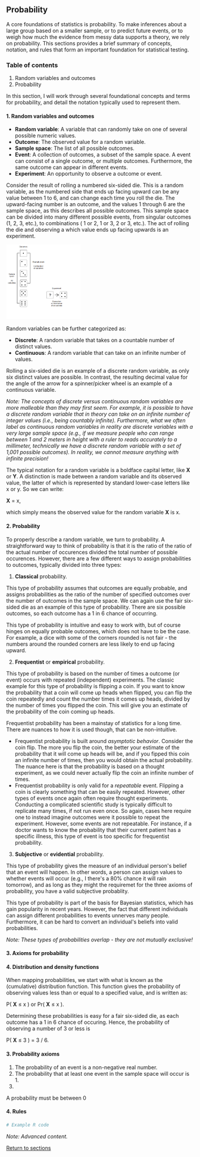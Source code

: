 ## Probability

A core foundations of statistics is probability. To make inferences about a large group based on a smaller sample, or to predict future events, or to weigh how much the evidence from messy data supports a theory, we rely on probability. This sections provides a brief summary of concepts, notation, and rules that form an important foundation for statistical testing.

### Table of contents

1. Random variables and outcomes
2. Probability

In this section, I will work through several foundational concepts and terms for probability, and detail the notation typically used to represent them.

#### 1. Random variables and outcomes

* **Random variable**: A variable that can randomly take on one of several possible numeric values.
* **Outcome**: The observed value for a random variable.
* **Sample space**: The list of all possible outcomes.
* **Event**: A collection of outcomes, a subset of the sample space. A event can consist of a single outcome, or multiple outcomes. Furthermore, the same outcome can appear in different events.
* **Experiment**: An opportunity to observe a outcome or event.

Consider the result of rolling a numbered six-sided die. This is a random variable, as the numbered side that ends up facing upward can be any value between 1 to 6, and can change each time you roll the die. The upward-facing number is an outcome, and the values 1 through 6 are the sample space, as this describes all possible outcomes. This sample space can be divided into many different possible events, from singular outcomes (1, 2, 3, etc.), to combinations ( 1 or 2, 1 or 3, 2 or 3, etc.). The act of rolling the die and observing a which value ends up facing upwards is an experiment.

<img src="C01_P001_I001.png" alt="Figure 1.1" width="200" height="200"/>

Random variables can be further categorized as:

* **Discrete**: A random variable that takes on a countable number of distinct values.
* **Continuous**: A random variable that can take on an infinite number of values.

Rolling a six-sided die is an example of a discrete random variable, as only six distinct values are possible. In contrast, the resulting decimal value for the angle of the arrow for a spinner/picker wheel is an example of a continuous variable.

*Note: The concepts of discrete versus continuous random variables are more malleable than they may first seem. For example, it is possible to have a discrete random variable that in theory can take on an infinite number of integer values (i.e., being countably infinite). Furthermore, what we often label as continuous random variables in reality are discrete variables with a very large sample space (e.g., if we measure people who can range between 1 and 2 meters in height with a ruler to reads accurately to a millimeter, technically we have a discrete random variable with a set of 1,001 possible outcomes). In reality, we cannot measure anything with infinite precision!*

The typical notation for a random variable is a boldface capital letter, like **X** or **Y**. A distinction is made between a random variable and its observed value, the latter of which is represented by standard lower-case letters like x or y. So we can write:

**X** = x,

which simply means the observed value for the random variable **X** is x.

#### 2. Probability

To properly describe a random variable, we turn to probability. A straightforward way to think of probability is that it is the ratio of the ratio of the actual number of occurences divided the total number of possible occurences. However, there are a few different ways to assign probabilities to outcomes, typically divided into three types:

1. **Classical** probability.

This type of probability assumes that outcomes are equally probable, and assigns probabilities as the ratio of the number of specified outcomes over the number of outcomes in the sample space. We can again use the fair six-sided die as an example of this type of probability. There are six possible outcomes, so each outcome has a 1 in 6 chance of occurring.

This type of probability is intuitive and easy to work with, but of course hinges on equally probable outcomes, which does not have to be the case. For example, a dice with some of the corners rounded is not fair - the numbers around the rounded corners are less likely to end up facing upward.

2. **Frequentist** or **empirical** probability.

This type of probability is based on the number of times a outcome (or event) occurs with repeated (independent) experiments. The classic example for this type of probability is flipping a coin. If you want to know the probability that a coin will come up heads when flipped, you can flip the coin repeatedly and count the number times it comes up heads, divided by the number of times you flipped the coin. This will give you an estimate of the probability of the coin coming up heads.

Frequentist probability has been a mainstay of statistics for a long time. There are nuances to how it is used though, that can be non-intuitive.

* Frequentist probability is built around *asymptotic behavior*. Consider the coin flip. The more you flip the coin, the better your estimate of the probability that it will come up heads will be, and if you fipped this coin an infinite number of times, then you would obtain the actual probability. The nuance here is that the probability is based on a thought experiment, as we could never actually flip the coin an infinite number of times.
* Frequentist probability is only valid for a *repeatable* event. Flipping a coin is clearly something that can be easily repeated. However, other types of events once again often require thought experiments. Conducting a complicated scientific study is typically difficult to replicate many times, if not run even once. So again, cases here require one to instead imagine outcomes were it possible to repeat the experiment. However, some events are not repeatable. For instance, if a doctor wants to know the probability that their current patient has a specific illness, this type of event is too specific for frequentist probability.

3. **Subjective** or **evidential** probability.

This type of probability gives the measure of an individual person's belief that an event will happen. In other words, a person can assign values to whether events will occur (e.g., I there's a 80% chance it will rain tomorrow), and as long as they might the requiremet for the three axioms of probability, you have a valid subjective probablity.

This type of probability is part of the basis for Bayesian statistics, which has gain popularity in recent years. However, the fact that different individuals can assign different probabilities to events unnerves many people. Furthermore, it can be hard to convert an individual's beliefs into valid probabilities.

*Note: These types of probabilities overlap - they are not mutually exclusive!*

#### 3. Axioms for probability



#### 4. Distribution and density functions

When mapping probabilities, we start with what is known as the (cumulative) distribution function. This function gives the probability of observing values less than or equal to a specified value, and is written as:

P( **X** &le; x ) or Pr( **X** &le; x ).

Determining these probabilities is easy for a fair six-sided die, as each outcome has a 1 in 6 chance of occuring. Hence, the probability of observing a number of 3 or less is

P( **X** &le; 3 ) = 3 / 6.

#### 3. Probability axioms

1. The probability of an event is a non-negative real number.
2. The probability that at least one event in the sample space will occur is 1.
3. 

A probability must be
between 0

#### 4. Rules



```R
# Example R code
```


*Note: Advanced content.*

[Return to sections](C00_P002_Chapters.md)


